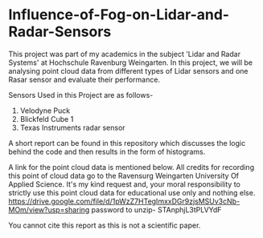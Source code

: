 # Influence-of-Fog-on-Lidar-and-Radar-Sensors
This project was part of my academics in the subject 'Lidar and Radar Systems' at Hochschule Ravenburg Weingarten.
In this project, we will be analysing point cloud data from different types of Lidar sensors and one Rasar sensor and evaluate their performance.

Sensors Used in this Project are as follows-
1. Velodyne Puck
2. Blickfeld Cube 1
3. Texas Instruments radar sensor

A short report can be found in this repository which discusses the logic behind the code and then results in the form of histograms.

A link for the point cloud data is mentioned below. 
All credits for recording this point of cloud data go to the Ravensurg Weingarten University Of Applied Science. 
It's my kind request and, your moral responsibility to strictly use this point cloud data for educational use only and nothing else.
https://drive.google.com/file/d/1pWzZ7HTegImxxDGr9zjsMSUv3cNb-MOm/view?usp=sharing
password to unzip- STAnphjL3tPLVYdF

You cannot cite this report as this is not a scientific paper.  
